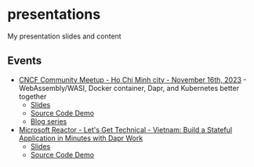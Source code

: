 # presentations
My presentation slides and content

## Events
- [CNCF Community Meetup - Ho Chi Minh city - November 16th, 2023](https://community.cncf.io/events/details/cncf-cloud-native-ho-chi-minh-presents-november-2023-meetup/) - WebAssembly/WASI, Docker container, Dapr, and Kubernetes better together
  - [Slides](slides/CNCF_meetup_16Nov2023/BetterTogether_DaprOnKubernetesAndWebAssembly_WASIApps.pdf)
  - [Source Code Demo](https://github.com/thangchung/dapr-labs/tree/feat/upgrade-polyglot-apps/polyglot)
  - [Blog series](https://dev.to/thangchung/how-to-run-webassemblywasi-application-spin-with-dapr-on-kubernetes-2b8n)
- [Microsoft Reactor - Let's Get Technical - Vietnam: Build a Stateful Application in Minutes with Dapr Work](https://developer.microsoft.com/en-us/reactor/events/20488/) 
  - [Slides](slides/MicrosoftReactor_11Aug2023/BuildStatefulApplicationWithDaprWorkflow_v1.0.0_11Aug2023.pdf)
  - [Source Code Demo](https://github.com/thangchung/coffeeshop-dapr-workflow)